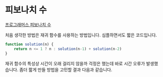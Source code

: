 # 피보나치 수  
[프로그래머스 피보나치 수](https://school.programmers.co.kr/learn/courses/30/lessons/12945)  


처음 생각한 방법은 재귀 함수를 사용하는 방법입니다. 심플하면서도 짧은 코드입니다.  
```js
function solution(n) {
    return n <= 1 ? n : solution(n-1) + solution(n-2)
}
```  

재귀 함수의 특성상 시간이 오래 걸리지 않을까 걱정은 했는데 바로 시간 오류가 발생했습니다. 좀더 짧게 만들 방법을 고민할 결과 다음과 같습니다.  

